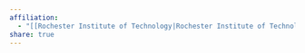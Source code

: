 ```yaml
---
affiliation:
  - "[[Rochester Institute of Technology|Rochester Institute of Technology]]"
share: true
---
```

